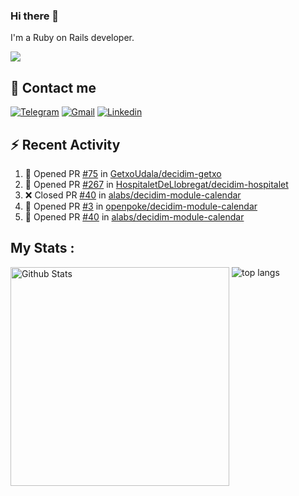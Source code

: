 ### Hi there 👋

I'm a Ruby on Rails developer.

<img src="https://komarev.com/ghpvc/?username=antopalidi&color=blueviolet">

## 📩 Contact me 
[![Telegram](https://img.shields.io/badge/Telegram-2CA5E0?style=for-the-badge&logo=telegram&logoColor=white)](https://t.me/anna_top)
[![Gmail](https://img.shields.io/badge/email-D14836?style=for-the-badge&logo=gmail&logoColor=white)](mailto:topalidisanna@gmail.com)
[![Linkedin](https://img.shields.io/badge/LinkedIn-0077B5?style=for-the-badge&logo=linkedin&logoColor=white)](https://www.linkedin.com/in/topalidi/)
<!-- [![Codewars](https://img.shields.io/badge/Codewars-B1361E?style=for-the-badge&logo=Codewars&logoColor=white)](https://www.codewars.com/users/antopalidi) -->

## :zap: Recent Activity

<!--START_SECTION:activity-->
1. 💪 Opened PR [#75](https://github.com/GetxoUdala/decidim-getxo/pull/75) in [GetxoUdala/decidim-getxo](https://github.com/GetxoUdala/decidim-getxo)
2. 💪 Opened PR [#267](https://github.com/HospitaletDeLlobregat/decidim-hospitalet/pull/267) in [HospitaletDeLlobregat/decidim-hospitalet](https://github.com/HospitaletDeLlobregat/decidim-hospitalet)
3. ❌ Closed PR [#40](https://github.com/alabs/decidim-module-calendar/pull/40) in [alabs/decidim-module-calendar](https://github.com/alabs/decidim-module-calendar)
4. 💪 Opened PR [#3](https://github.com/openpoke/decidim-module-calendar/pull/3) in [openpoke/decidim-module-calendar](https://github.com/openpoke/decidim-module-calendar)
5. 💪 Opened PR [#40](https://github.com/alabs/decidim-module-calendar/pull/40) in [alabs/decidim-module-calendar](https://github.com/alabs/decidim-module-calendar)
<!--END_SECTION:activity-->

## My Stats :
<!--
<img alt="activity" src="https://streak-stats.demolab.com?user=antopalidi" />
-->
<div>
<img align="top" width="350px" alt="Github Stats" src="https://github-readme-stats-1-brown.vercel.app/api?username=antopalidi&count_private=true&show_icons=true&hide_border=true" />
<img align="top" alt="top langs" src="https://github-readme-stats-1-brown.vercel.app/api/top-langs/?username=antopalidi&layout=compact" />
 </div>
<!--
#### [My CV](https://antopalidi.github.io/my_cv/)
-->

<!--
**antopalidi/antopalidi** is a ✨ _special_ ✨ repository because its `README.md` (this file) appears on your GitHub profile.
-->

